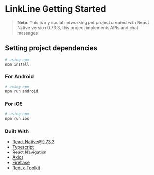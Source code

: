 # LinkLine Getting Started

>**Note**: This is my social networking pet project created with React Native version 0.73.3, this project implements APIs and chat messages

## Setting project dependencies 

```bash
# using npm
npm install
```

### For Android

```bash
# using npm
npm run android
```

### For iOS

```bash
# using npm
npm run ios
```
### Built With
* [React Native@0.73.3](https://reactnative.dev/docs/getting-started)
* [Typescript](https://www.typescriptlang.org/)
* [React Navigation](https://reactnavigation.org/)
* [Axios](https://axios-http.com/)
* [Firebase](https://rnfirebase.io/)
* [Redux-Toolkit](https://redux-toolkit.js.org/)
